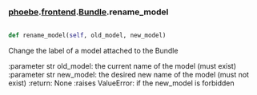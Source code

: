 ### [phoebe](phoebe.md).[frontend](frontend.md).[Bundle](Bundle.md).rename_model

```py

def rename_model(self, old_model, new_model)

```



Change the label of a model attached to the Bundle

:parameter str old_model: the current name of the model
    (must exist)
:parameter str new_model: the desired new name of the model
    (must not exist)
:return: None
:raises ValueError: if the new_model is forbidden

